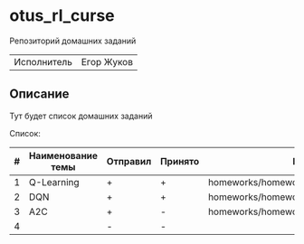 # otus_rl_curse

Репозиторий домашних заданий

|  |  |
|---|---|
|Исполнитель|Егор Жуков|

## Описание

Тут будет список домашних заданий

Список:

| # | Наименование темы | Отправил | Принято | Notebook                                    |
|---|-------------------|----------|---------|---------------------------------------------|
| 1 | Q-Learning        | +        | +       | homeworks/homework_1/taxi_v3_sarsamax.ipynb |
| 2 | DQN               | +        | +       | homeworks/homework_2/DQN.ipynb              |
| 3 | A2C               | +        | -       | homeworks/homework_3/A2C_car_rasing.ipynb   |
| 4 |                   | -        | -       |                                             |